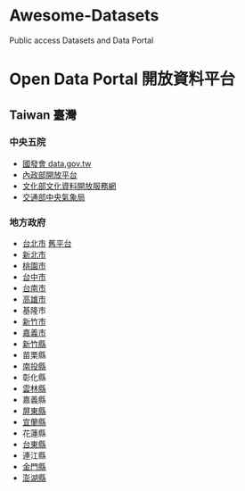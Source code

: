 # Awesome-Datasets
Public access Datasets and Data Portal

# Open Data Portal 開放資料平台
## Taiwan 臺灣
### 中央五院
- [國發會 data.gov.tw](https://data.gov.tw)
- [內政部開放平台](https://data.moi.gov.tw/)
- [文化部文化資料開放服務網](https://opendata.culture.tw/)
- [交通部中央氣象局](http://opendata.cwb.gov.tw/index)
### 地方政府
- [台北市](https://data.taipei/index) [舊平台](http://data.taipei/index)
- [新北市](http://data.ntpc.gov.tw/)
- [桃園市](https://data.tycg.gov.tw/)
- [台中市](http://opendata.taichung.gov.tw/)
- [台南市](http://data.tainan.gov.tw/)
- [高雄市](https://data.kcg.gov.tw/)
- 基隆市
- [新竹市](http://opendata.hccg.gov.tw/)
- [嘉義市](https://data.chiayi.gov.tw/opendata/)
- [新竹縣](https://data.hsinchu.gov.tw/)
- 苗栗縣
- [南投縣](http://data.nantou.gov.tw/)
- 彰化縣
- [雲林縣](http://www4.yunlin.gov.tw/planning/home.jsp?mserno=201603280003&serno=201603170001&menudata=planningmenu&contlink=content/20160317135147.jsp)
- 嘉義縣
- [屏東縣](https://www.pthg.gov.tw/Cus_OpenData_Default1.aspx?n=481C53E05C1D2D97&sms=354B0B57F2762613)
- [宜蘭縣](https://opendata.e-land.gov.tw/)
- 花蓮縣
- [台東縣](http://www.taitung.gov.tw/opendata/Default.aspx)
- 連江縣
- [金門縣](http://data.kinmen.gov.tw/)
- [澎湖縣](http://opendata.penghu.gov.tw/)

